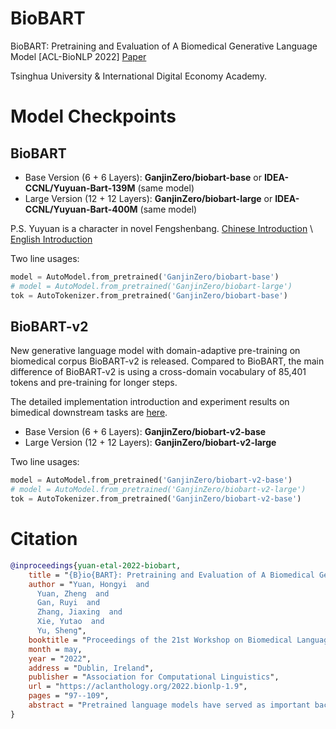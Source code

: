 # BioBART
BioBART: Pretraining and Evaluation of A Biomedical Generative Language Model [ACL-BioNLP 2022] [Paper](https://arxiv.org/abs/2204.03905)

Tsinghua University \& International Digital Economy Academy.

# Model Checkpoints

## BioBART

- Base Version (6 + 6 Layers): **GanjinZero/biobart-base** or **IDEA-CCNL/Yuyuan-Bart-139M** (same model)
- Large Version (12 + 12 Layers): **GanjinZero/biobart-large** or **IDEA-CCNL/Yuyuan-Bart-400M** (same model)

P.S. Yuyuan is a character in novel Fengshenbang. [Chinese Introduction](https://baike.baidu.com/item/%E9%A4%98%E5%85%83/968026) \ [English Introduction](https://en.wikisource.org/wiki/Portal:Investiture_of_the_Gods/Chapter_75)

Two line usages:
```python
model = AutoModel.from_pretrained('GanjinZero/biobart-base')
# model = AutoModel.from_pretrained('GanjinZero/biobart-large')
tok = AutoTokenizer.from_pretrained('GanjinZero/biobart-base')
```

## BioBART-v2

New generative language model with domain-adaptive pre-training on biomedical corpus BioBART-v2 is released. 
Compared to BioBART, the main difference of BioBART-v2 is using a cross-domain vocabulary of 85,401 tokens and pre-training for longer steps. 

The detailed implementation introduction and experiment results on bimedical downstream tasks are [here](BioBART-v2.pdf).

- Base Version (6 + 6 Layers): **GanjinZero/biobart-v2-base**
- Large Version (12 + 12 Layers): **GanjinZero/biobart-v2-large**

Two line usages:
```python
model = AutoModel.from_pretrained('GanjinZero/biobart-v2-base')
# model = AutoModel.from_pretrained('GanjinZero/biobart-v2-large')
tok = AutoTokenizer.from_pretrained('GanjinZero/biobart-v2-base')
```

# Citation
```bibtex
@inproceedings{yuan-etal-2022-biobart,
    title = "{B}io{BART}: Pretraining and Evaluation of A Biomedical Generative Language Model",
    author = "Yuan, Hongyi  and
      Yuan, Zheng  and
      Gan, Ruyi  and
      Zhang, Jiaxing  and
      Xie, Yutao  and
      Yu, Sheng",
    booktitle = "Proceedings of the 21st Workshop on Biomedical Language Processing",
    month = may,
    year = "2022",
    address = "Dublin, Ireland",
    publisher = "Association for Computational Linguistics",
    url = "https://aclanthology.org/2022.bionlp-1.9",
    pages = "97--109",
    abstract = "Pretrained language models have served as important backbones for natural language processing. Recently, in-domain pretraining has been shown to benefit various domain-specific downstream tasks. In the biomedical domain, natural language generation (NLG) tasks are of critical importance, while understudied. Approaching natural language understanding (NLU) tasks as NLG achieves satisfying performance in the general domain through constrained language generation or language prompting. We emphasize the lack of in-domain generative language models and the unsystematic generative downstream benchmarks in the biomedical domain, hindering the development of the research community. In this work, we introduce the generative language model BioBART that adapts BART to the biomedical domain. We collate various biomedical language generation tasks including dialogue, summarization, entity linking, and named entity recognition. BioBART pretrained on PubMed abstracts has enhanced performance compared to BART and set strong baselines on several tasks. Furthermore, we conduct ablation studies on the pretraining tasks for BioBART and find that sentence permutation has negative effects on downstream tasks.",
}
```
